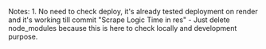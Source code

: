 Notes:   1. No need to check deploy, it's already tested deployment on render and it's working till commit "Scrape Logic Time in res"
            - Just delete node_modules because this is here to check locally and development purpose.

